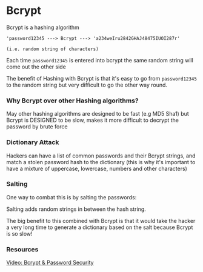 # Bcrypt

Bcrypt is a hashing algorithm

```
'password12345 ---> Bcrypt ---> 'a234weIru2842GHAJ48475IUOI287r'

(i.e. random string of characters)
```

Each time `password12345` is entered into bcrypt the same random string will come out the other side

The benefit of Hashing with Bcrypt is that it's easy to go from `password12345` to the random string but very difficult to go the other way round.

### Why Bcrypt over other Hashing algorithms?

May other hashing algorithms are designed to be fast (e.g MD5 Sha1) but Bcrypt is DESIGNED to be slow, makes it more difficult to decrypt the password by brute force

### Dictionary Attack

Hackers can have a list of common passwords and their Bcrypt strings, and match a stolen password hash to the dictionary (this is why it's important to have a mixture of uppercase, lowercase, numbers and other characters)

### Salting

One way to combat this is by salting the passwords:

Salting adds random strings in between the hash string.

The big benefit to this combined with Bcrypt is that it would take the hacker a very long time to generate a dictionary based on the salt because Bcrypt is so slow!

### Resources

[Video: Bcrypt & Password Security](https://www.youtube.com/watch?v=O6cmuiTBZVs)

